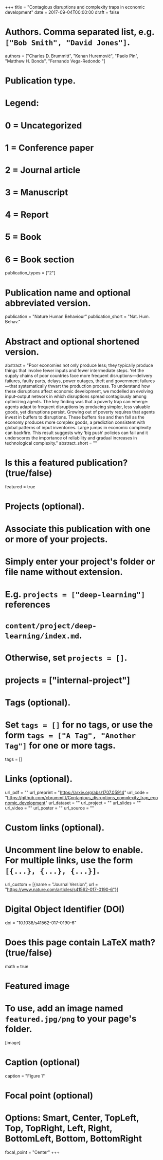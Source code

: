 +++
title = "Contagious disruptions and complexity traps in economic development"
date = 2017-09-04T00:00:00
draft = false

# Authors. Comma separated list, e.g. `["Bob Smith", "David Jones"]`.
authors = ["Charles D. Brummitt", "Kenan Huremović", "Paolo Pin", "Matthew H. Bonds", "Fernando Vega-Redondo "]
# Publication type.
# Legend:
# 0 = Uncategorized
# 1 = Conference paper
# 2 = Journal article
# 3 = Manuscript
# 4 = Report
# 5 = Book
# 6 = Book section
publication_types = ["2"]

# Publication name and optional abbreviated version.
publication = "Nature Human Behaviour"
publication_short = "Nat. Hum. Behav."

# Abstract and optional shortened version.
abstract = "Poor economies not only produce less; they typically produce things that involve fewer inputs and fewer intermediate steps. Yet the supply chains of poor countries face more frequent disruptions—delivery failures, faulty parts, delays, power outages, theft and government failures—that systematically thwart the production process. To understand how these disruptions affect economic development, we modelled an evolving input–output network in which disruptions spread contagiously among optimizing agents. The key finding was that a poverty trap can emerge: agents adapt to frequent disruptions by producing simpler, less valuable goods, yet disruptions persist. Growing out of poverty requires that agents invest in buffers to disruptions. These buffers rise and then fall as the economy produces more complex goods, a prediction consistent with global patterns of input inventories. Large jumps in economic complexity can backfire. This result suggests why ‘big push’ policies can fail and it underscores the importance of reliability and gradual increases in technological complexity."
abstract_short = ""

# Is this a featured publication? (true/false)
featured = true

# Projects (optional).
#   Associate this publication with one or more of your projects.
#   Simply enter your project's folder or file name without extension.
#   E.g. `projects = ["deep-learning"]` references 
#   `content/project/deep-learning/index.md`.
#   Otherwise, set `projects = []`.
# projects = ["internal-project"]

# Tags (optional).
#   Set `tags = []` for no tags, or use the form `tags = ["A Tag", "Another Tag"]` for one or more tags.
tags = []

# Links (optional).
url_pdf = ""
url_preprint = "https://arxiv.org/abs/1707.05914"
url_code = "https://github.com/cbrummitt/Contagious_disruptions_complexity_trap_economic_development"
url_dataset = ""
url_project = ""
url_slides = ""
url_video = ""
url_poster = ""
url_source = ""

# Custom links (optional).
#   Uncomment line below to enable. For multiple links, use the form `[{...}, {...}, {...}]`.
url_custom = [{name = "Journal Version", url = "https://www.nature.com/articles/s41562-017-0190-6"}]

# Digital Object Identifier (DOI)
doi = "10.1038/s41562-017-0190-6"

# Does this page contain LaTeX math? (true/false)
math = true

# Featured image
# To use, add an image named `featured.jpg/png` to your page's folder. 
[image]
  # Caption (optional)
  caption = "Figure 1"

  # Focal point (optional)
  # Options: Smart, Center, TopLeft, Top, TopRight, Left, Right, BottomLeft, Bottom, BottomRight
  focal_point = "Center"
+++


